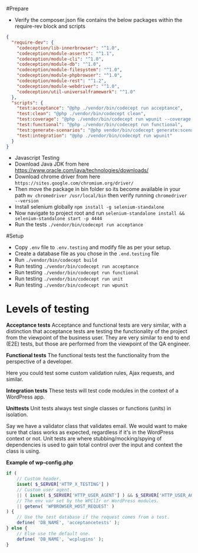 #Prepare
* Verify the composer.json file contains the below packages within the require-rev block and scripts

```json
{
  "require-dev": {
    "codeception/lib-innerbrowser": "^1.0",
    "codeception/module-asserts": "^1.1",
    "codeception/module-cli": "^1.0",
    "codeception/module-db": "^1.0",
    "codeception/module-filesystem": "^1.0",
    "codeception/module-phpbrowser": "^1.0",
    "codeception/module-rest": "^1.2",
    "codeception/module-webdriver": "^1.0",
    "codeception/util-universalframework": "^1.0"
  },
  "scripts": {
    "test:acceptance": "@php ./vendor/bin/codecept run acceptance",
    "test:clean": "@php ./vendor/bin/codecept clean",
    "test:coverage": "@php ./vendor/bin/codecept run wpunit --coverage --coverage-xml --coverage-html",
    "test:functional": "@php ./vendor/bin/codecept run functional",
    "test:generate-scenarios": "@php vendor/bin/codecept generate:scenarios",
    "test:integration": "@php ./vendor/bin/codecept run wpunit"
  }
}
```
* Javascript Testing
* Download Java JDK from here https://www.oracle.com/java/technologies/downloads/
* Download chrome driver from here `https://sites.google.com/chromium.org/driver/`
* Then move the package in bin folder so its become available in your path `mv chromedriver /usr/local/bin` then verify running `chromedriver --version`
* Install selenium globally `npm install -g selenium-standalone`
* Now navigate to project root and run `selenium-standalone install && selenium-standalone start -p 4444`
* Run the tests `./vendor/bin/codecept run acceptance`

#Setup
* Copy `.env` file to `.env.testing` and modify file as per your setup.
* Create a database file as you chose in the `.end.testing` file
* Run `./vendor/bin/codecept build`
* Run testing `./vendor/bin/codecept run acceptance`
* Run testing `./vendor/bin/codecept run functional`
* Run testing `./vendor/bin/codecept run unit`
* Run testing `./vendor/bin/codecept run wpunit`

# Levels of testing

**Acceptance tests**
Acceptance and functional tests are very similar, with a distinction that acceptance tests are testing the functionality of the project from the viewpoint of the business user. They are very similar to end to end (E2E) tests, but those are performed from the viewpoint of the QA engineer.

**Functional tests**
The functional tests test the functionality from the perspective of a developer.

Here you could test some custom validation rules, Ajax requests, and similar.

**Integration tests**
These tests will test code modules in the context of a WordPress app.

**Unittests**
Unit tests always test single classes or functions (units) in isolation.

Say we have a validator class that validates email. We would want to make sure that class works as expected, regardless if it's in the WordPress context or not. Unit tests are where stubbing/mocking/spying of dependencies is used to gain total control over the input and context the class is using.

**Example of wp-config.php**
```php
if (
	// Custom header.
	isset( $_SERVER['HTTP_X_TESTING'] )
	// Custom user agent.
	|| ( isset( $_SERVER['HTTP_USER_AGENT'] ) && $_SERVER['HTTP_USER_AGENT'] === 'wp-browser' )
	// The env var set by the WPClIr or WordPress modules.
	|| getenv( 'WPBROWSER_HOST_REQUEST' )
) {
	// Use the test database if the request comes from a test.
	define( 'DB_NAME', 'acceptancetests' );
} else {
	// Else use the default one.
	define( 'DB_NAME', 'wcplugins' );
}
```
